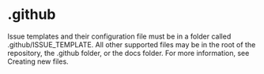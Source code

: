 # .github

Issue templates and their configuration file must be in a folder called .github/ISSUE_TEMPLATE. All other supported files may be in the root of the repository, the .github folder, or the docs folder. For more information, see Creating new files.
